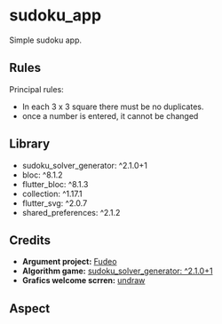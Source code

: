 # sudoku_app

Simple sudoku app.

## Rules

Principal rules:

- In each 3 x 3 square there must be no duplicates.
- once a number is entered, it cannot be changed

## Library

- sudoku_solver_generator: ^2.1.0+1
- bloc: ^8.1.2
- flutter_bloc: ^8.1.3
- collection: ^1.17.1
- flutter_svg: ^2.0.7
- shared_preferences: ^2.1.2

## Credits

- **Argument project:** [Fudeo](https://www.fudeo.it)
- **Algorithm game:** [sudoku_solver_generator: ^2.1.0+1](https://pub.dev/documentation/sudoku_solver_generator/latest/)
- **Grafics welcome scrren:** [undraw](https://undraw.co/)

## Aspect
[](.girhub/dark/welcom_darkpng)